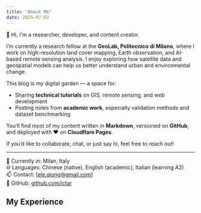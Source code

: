 ```yaml
---
title: "About Me"
date: 2025-07-02
---
```


👋 Hi, I'm a researcher, developer, and content creator.

I’m currently a research fellow at the **GeoLab, Politecnico di Milano**, where I work on high-resolution land cover mapping, Earth observation, and AI-based remote sensing analysis. I enjoy exploring how satellite data and geospatial models can help us better understand urban and environmental change.


This blog is my digital garden — a space for:
- Sharing **technical tutorials** on GIS, remote sensing, and web development
- Posting notes from **academic work**, especially validation methods and dataset benchmarking

You’ll find most of my content written in **Markdown**, versioned on **GitHub**, and deployed with ❤️ on **Cloudflare Pages**.

If you’d like to collaborate, chat, or just say hi, feel free to reach out!

---

📍 Currently in: Milan, Italy  
🌐 Languages: Chinese (native), English (academic), Italian (learning A2)  
📫 Contact: [ele.qiong@gmail.com]  
🔗 GitHub: [github.com/ictar](https://github.com/ictar)

## My Experience

<div id="map" style="height: 600px; margin-top: 2rem;"></div>

<script>
    document.addEventListener("DOMContentLoaded", function () {
        // 基础地图初始化
        const map = L.map('map').setView([45.4782, 9.2276], 4);
        L.tileLayer('https://{s}.tile.openstreetmap.org/{z}/{x}/{y}.png', {
        maxZoom: 12,
        }).addTo(map);

        // 当前语言判断
        const lang = document.documentElement.lang.includes('zh') ? 'zh-CN' : 'en';

        // 自定义图标（按类型区分）
        const iconMap = {
            study: new L.Icon.Default(),
            work: new L.Icon({
                iconUrl: "https://cdn.jsdelivr.net/gh/pointhi/leaflet-color-markers@master/img/marker-icon-red.png",
                shadowUrl: "https://unpkg.com/leaflet@1.9.4/dist/images/marker-shadow.png",
                iconSize: [25, 41],
                iconAnchor: [12, 41],
                popupAnchor: [1, -34],
                shadowSize: [41, 41]
            }),
            travel: new L.Icon({
                iconUrl: "https://cdn.jsdelivr.net/gh/pointhi/leaflet-color-markers@master/img/marker-icon-green.png",
                shadowUrl: "https://unpkg.com/leaflet@1.9.4/dist/images/marker-shadow.png",
                iconSize: [25, 41],
                iconAnchor: [12, 41],
                popupAnchor: [1, -34],
                shadowSize: [41, 41]
            })
        };

        // 加载对应语言的 JSON 文件
        fetch(`/data/places.${lang}.json`)
        .then(res => res.json())
        .then(data => {
            data.forEach(place => {
            const marker = L.marker(place.coords, { icon: iconMap[place.type] });
            const popupHtml = `
                <div style="min-width:180px">
                <strong>${place.title}</strong><br/>
                <span>${place.desc}</span><br/>
                <small>${place.years}</small>
                </div> `;
            marker.bindPopup(popupHtml);
            marker.addTo(map);
            });
        });

        // 图例
        const legend = L.control({ position: 'bottomright' });

        legend.onAdd = function () {
        const div = L.DomUtil.create('div', 'custom-legend');
        div.innerHTML = `
            <div class="legend-title">📍 My Experience</div>
            <div class="legend-item">
            <span class="legend-icon" style="background-color: #4A90E2;"></span> Study
            </div>
            <div class="legend-item">
            <span class="legend-icon" style="background-color: #D0021B;"></span> Work
            </div>
            <div class="legend-item">
            <span class="legend-icon" style="background-color: #7ED321;"></span> Travel
            </div>
        `;
        return div;
        };

        legend.addTo(map);

    })
</script>
<style>
    .custom-legend {
  background: rgba(255, 255, 255, 0.95);
  box-shadow: 0 4px 12px rgba(0, 0, 0, 0.1);
  padding: 12px 16px;
  border-radius: 12px;
  font-family: "Helvetica Neue", sans-serif;
  font-size: 14px;
  color: #333;
  line-height: 1.6;
  max-width: 200px;
}

.custom-legend .legend-title {
  font-weight: bold;
  margin-bottom: 8px;
  font-size: 15px;
  color: #222;
}

.custom-legend .legend-item {
  display: flex;
  align-items: center;
  margin-bottom: 6px;
}

.custom-legend .legend-icon {
  width: 12px;
  height: 12px;
  display: inline-block;
  margin-right: 8px;
  border-radius: 3px;
}

</style>